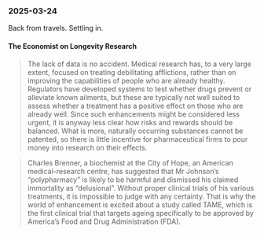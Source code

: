 ### 2025-03-24
Back from travels. Settling in.

#### The Economist on Longevity Research

> The lack of data is no accident. Medical research has, to a very large extent, focused on treating debilitating afflictions, rather than on improving the capabilities of people who are already healthy. Regulators have developed systems to test whether drugs prevent or alleviate known ailments, but these are typically not well suited to assess whether a treatment has a positive effect on those who are already well. Since such enhancements might be considered less urgent, it is anyway less clear how risks and rewards should be balanced. What is more, naturally occurring substances cannot be patented, so there is little incentive for pharmaceutical firms to pour money into research on their effects.

> Charles Brenner, a biochemist at the City of Hope, an American medical-research centre, has suggested that Mr Johnson’s “polypharmacy” is likely to be harmful and dismissed his claimed immortality as “delusional”. Without proper clinical trials of his various treatments, it is impossible to judge with any certainty. That is why the world of enhancement is excited about a study called TAME, which is the first clinical trial that targets ageing specifically to be approved by America’s Food and Drug Administration (FDA).
